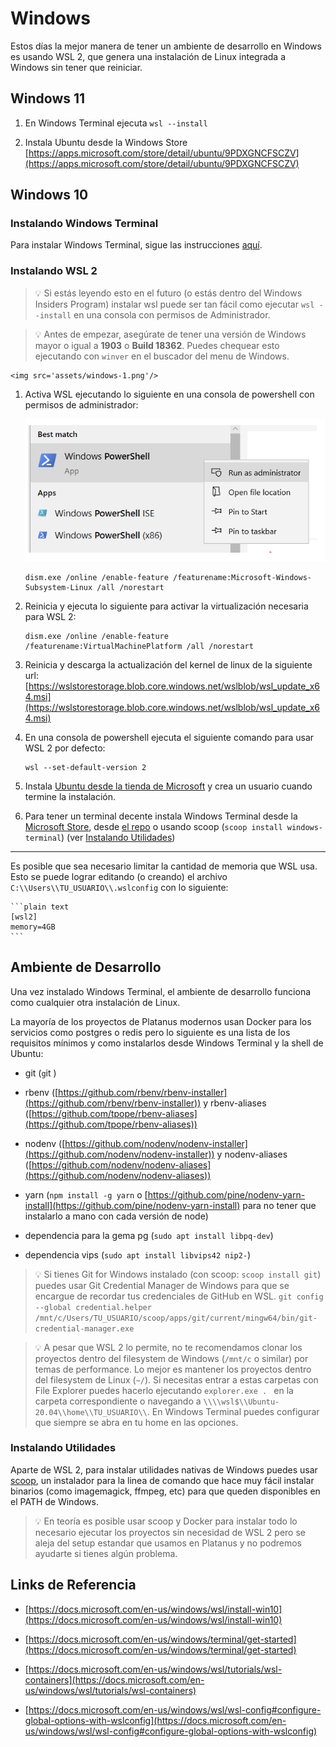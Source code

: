 # Windows

Estos días la mejor manera de tener un ambiente de desarrollo en Windows es usando WSL 2, que genera una instalación de Linux integrada a Windows sin tener que reiniciar.

## Windows 11

1. En Windows Terminal ejecuta `wsl --install`

1. Instala Ubuntu desde la Windows Store [https://apps.microsoft.com/store/detail/ubuntu/9PDXGNCFSCZV](https://apps.microsoft.com/store/detail/ubuntu/9PDXGNCFSCZV)

## Windows 10

### Instalando Windows Terminal

Para instalar Windows Terminal, sigue las instrucciones [aquí](https://docs.microsoft.com/en-us/windows/terminal/get-started).

### Instalando WSL 2

> 💡 Si estás leyendo esto en el futuro (o estás dentro del Windows Insiders Program) instalar wsl puede ser tan fácil como ejecutar `wsl --install` en una consola con permisos de Administrador.

> 💡 Antes de empezar, asegúrate de tener una versión de Windows mayor o igual a **1903** o **Build 18362**. Puedes chequear esto ejecutando con `winver` en el buscador del menu de Windows.

    <img src='assets/windows-1.png'/>

1. Activa WSL ejecutando lo siguiente en una consola de powershell con permisos de administrador:

    <img src='assets/windows-2.png'/>

    ```plain text
    dism.exe /online /enable-feature /featurename:Microsoft-Windows-Subsystem-Linux /all /norestart
    ```

1. Reinicia y ejecuta lo siguiente para activar la virtualización necesaria para WSL 2:

    ```plain text
    dism.exe /online /enable-feature /featurename:VirtualMachinePlatform /all /norestart
    ```

1. Reinicia y descarga la actualización del kernel de linux de la siguiente url:
[https://wslstorestorage.blob.core.windows.net/wslblob/wsl_update_x64.msi](https://wslstorestorage.blob.core.windows.net/wslblob/wsl_update_x64.msi)

1. En una consola de powershell ejecuta el siguiente comando para usar WSL 2 por defecto:

    ```plain text
    wsl --set-default-version 2
    ```

1. Instala [Ubuntu desde la tienda de Microsoft](https://www.microsoft.com/store/apps/9n6svws3rx71) y crea un usuario cuando termine la instalación.

1. Para tener un terminal decente instala Windows Terminal desde la [Microsoft Store](https://aka.ms/terminal), desde [el repo](https://github.com/microsoft/terminal/releases) o usando scoop (`scoop install windows-terminal`) (ver [Instalando Utilidades](https://www.notion.so/platanus/Windows-a7204bb1aa4f4af597c4cb39fda4df6d#instalando-utilidades))



---



Es posible que sea necesario limitar la cantidad de memoria que WSL usa. Esto se puede lograr editando (o creando) el archivo `C:\\Users\\TU_USUARIO\\.wslconfig` con lo siguiente:

    ```plain text
    [wsl2]
    memory=4GB
    ```

## Ambiente de Desarrollo

Una vez instalado Windows Terminal, el ambiente de desarrollo funciona como cualquier otra instalación de Linux.

La mayoría de los proyectos de Platanus modernos usan Docker para los servicios como postgres o redis pero lo siguiente es una lista de los requisitos mínimos y como instalarlos desde Windows Terminal y la shell de Ubuntu:

* git (`g`it )

* rbenv ([https://github.com/rbenv/rbenv-installer](https://github.com/rbenv/rbenv-installer)) y rbenv-aliases ([https://github.com/tpope/rbenv-aliases](https://github.com/tpope/rbenv-aliases))

* nodenv ([https://github.com/nodenv/nodenv-installer](https://github.com/nodenv/nodenv-installer)) y nodenv-aliases ([https://github.com/nodenv/nodenv-aliases](https://github.com/nodenv/nodenv-aliases))

* yarn (`npm install -g yarn` o [https://github.com/pine/nodenv-yarn-install](https://github.com/pine/nodenv-yarn-install) para no tener que instalarlo a mano con cada versión de node)

* dependencia para la gema pg (`sudo apt install libpq-dev`)

* dependencia vips (`sudo apt install libvips42 nip2-`)

> 💡 Si tienes Git for Windows instalado (con scoop: `scoop install git`) puedes usar Git Credential Manager de Windows para que se encargue de recordar tus credenciales de GitHub en WSL.
`git config --global credential.helper /mnt/c/Users/TU_USUARIO/scoop/apps/git/current/mingw64/bin/git-credential-manager.exe`

> 💡 A pesar que WSL 2 lo permite, no te recomendamos clonar los proyectos dentro del filesystem de Windows (`/mnt/c` o similar) por temas de performance. Lo mejor es mantener los proyectos dentro del filesystem de Linux (`~/`). Si necesitas entrar a estas carpetas con File Explorer puedes hacerlo ejecutando `explorer.exe . ` en la carpeta correspondiente o navegando a `\\\\wsl$\\Ubuntu-20.04\\home\\TU_USUARIO\\`. En Windows Terminal puedes configurar que siempre se abra en tu home en las opciones.

### Instalando Utilidades

Aparte de WSL 2, para instalar utilidades nativas de Windows puedes usar [scoop](https://scoop.sh/), un instalador para la linea de comando que hace muy fácil instalar binarios (como imagemagick, ffmpeg, etc) para que queden disponibles en el PATH de Windows.

> 💡 En teoría es posible usar scoop y Docker para instalar todo lo necesario ejecutar los proyectos sin necesidad de WSL 2 pero se aleja del setup estandar que usamos en Platanus y no podremos ayudarte si tienes algún problema.

## Links de Referencia

* [https://docs.microsoft.com/en-us/windows/wsl/install-win10](https://docs.microsoft.com/en-us/windows/wsl/install-win10)

* [https://docs.microsoft.com/en-us/windows/terminal/get-started](https://docs.microsoft.com/en-us/windows/terminal/get-started)

* [https://docs.microsoft.com/en-us/windows/wsl/tutorials/wsl-containers](https://docs.microsoft.com/en-us/windows/wsl/tutorials/wsl-containers)

* [https://docs.microsoft.com/en-us/windows/wsl/wsl-config#configure-global-options-with-wslconfig](https://docs.microsoft.com/en-us/windows/wsl/wsl-config#configure-global-options-with-wslconfig)


